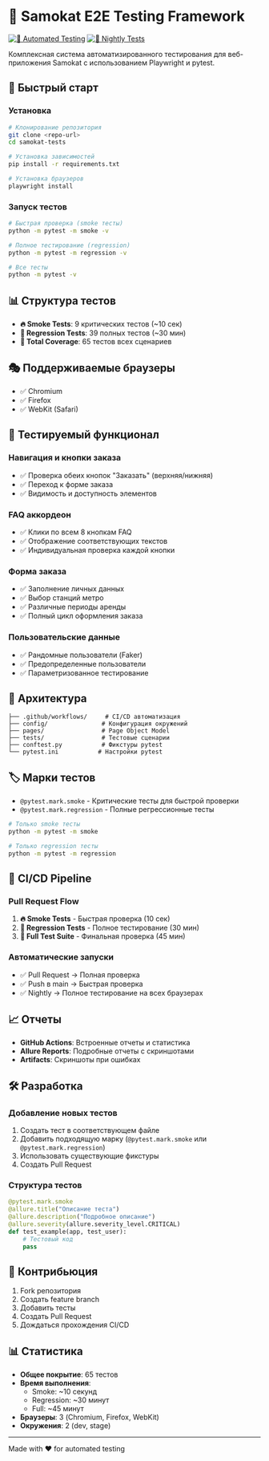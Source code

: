 # 🛴 Samokat E2E Testing Framework

[![🧪 Automated Testing](https://github.com/username/samokat-tests/actions/workflows/tests.yml/badge.svg)](https://github.com/username/samokat-tests/actions/workflows/tests.yml)
[![🌙 Nightly Tests](https://github.com/username/samokat-tests/actions/workflows/nightly.yml/badge.svg)](https://github.com/username/samokat-tests/actions/workflows/nightly.yml)

Комплексная система автоматизированного тестирования для веб-приложения Samokat с использованием Playwright и pytest.

## 🚀 Быстрый старт

### Установка
```bash
# Клонирование репозитория
git clone <repo-url>
cd samokat-tests

# Установка зависимостей
pip install -r requirements.txt

# Установка браузеров
playwright install
```

### Запуск тестов
```bash
# Быстрая проверка (smoke тесты)
python -m pytest -m smoke -v

# Полное тестирование (regression)
python -m pytest -m regression -v

# Все тесты
python -m pytest -v
```

## 📊 Структура тестов

- **🔥 Smoke Tests**: 9 критических тестов (~10 сек)
- **🔄 Regression Tests**: 39 полных тестов (~30 мин)
- **🎯 Total Coverage**: 65 тестов всех сценариев

## 🎭 Поддерживаемые браузеры

- ✅ Chromium
- ✅ Firefox  
- ✅ WebKit (Safari)

## 🧪 Тестируемый функционал

### Навигация и кнопки заказа
- ✅ Проверка обеих кнопок "Заказать" (верхняя/нижняя)
- ✅ Переход к форме заказа
- ✅ Видимость и доступность элементов

### FAQ аккордеон
- ✅ Клики по всем 8 кнопкам FAQ
- ✅ Отображение соответствующих текстов
- ✅ Индивидуальная проверка каждой кнопки

### Форма заказа
- ✅ Заполнение личных данных
- ✅ Выбор станций метро
- ✅ Различные периоды аренды
- ✅ Полный цикл оформления заказа

### Пользовательские данные
- ✅ Рандомные пользователи (Faker)
- ✅ Предопределенные пользователи
- ✅ Параметризованное тестирование

## 🔧 Архитектура

```
├── .github/workflows/     # CI/CD автоматизация
├── config/               # Конфигурация окружений
├── pages/                # Page Object Model
├── tests/                # Тестовые сценарии  
├── conftest.py           # Фикстуры pytest
└── pytest.ini           # Настройки pytest
```

## 🏷️ Марки тестов

- `@pytest.mark.smoke` - Критические тесты для быстрой проверки
- `@pytest.mark.regression` - Полные регрессионные тесты

```bash
# Только smoke тесты
python -m pytest -m smoke

# Только regression тесты  
python -m pytest -m regression
```

## 🚀 CI/CD Pipeline

### Pull Request Flow
1. **🔥 Smoke Tests** - Быстрая проверка (10 сек)
2. **🔄 Regression Tests** - Полное тестирование (30 мин)
3. **🎯 Full Test Suite** - Финальная проверка (45 мин)

### Автоматические запуски
- ✅ Pull Request → Полная проверка
- ✅ Push в main → Быстрая проверка  
- ✅ Nightly → Полное тестирование на всех браузерах

## 📈 Отчеты

- **GitHub Actions**: Встроенные отчеты и статистика
- **Allure Reports**: Подробные отчеты с скриншотами
- **Artifacts**: Скриншоты при ошибках

## 🛠️ Разработка

### Добавление новых тестов
1. Создать тест в соответствующем файле
2. Добавить подходящую марку (`@pytest.mark.smoke` или `@pytest.mark.regression`)
3. Использовать существующие фикстуры
4. Создать Pull Request

### Структура тестов
```python
@pytest.mark.smoke
@allure.title("Описание теста")
@allure.description("Подробное описание")
@allure.severity(allure.severity_level.CRITICAL)
def test_example(app, test_user):
    # Тестовый код
    pass
```



## 🤝 Контрибьюция

1. Fork репозитория
2. Создать feature branch
3. Добавить тесты
4. Создать Pull Request
5. Дождаться прохождения CI/CD

## 📊 Статистика

- **Общее покрытие**: 65 тестов
- **Время выполнения**: 
  - Smoke: ~10 секунд
  - Regression: ~30 минут
  - Full: ~45 минут
- **Браузеры**: 3 (Chromium, Firefox, WebKit)
- **Окружения**: 2 (dev, stage)

---

Made with ❤️ for automated testing
